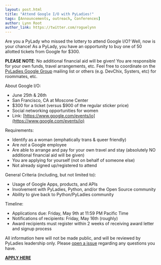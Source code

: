 ```yaml
---
layout: post.html
title: "Attend Google I/O with PyLadies!"
tags: [Announcements, outreach, Conferences]
author: Lynn Root
author_link: https://twitter.com/roguelynn
---
```


Are you a PyLady who missed the lottery to attend Google I/O?  Well, now is your chance!  As a PyLady, you have an opportunity to buy one of 50 allotted tickets from Google for $300.

**PLEASE NOTE**: No additional financial aid will be given!  You are responsible for your own funds, travel arrangements, etc.  Feel free to coordinate on the [PyLadies Google Group](https://groups.google.com/d/forum/pyladies) mailing list or others (e.g. DevChix, Systers, etc) for roommates, etc.

About Google I/O:

* June 25th & 26th
* San Francisco, CA at Moscone Center
* $300 for a ticket (versus $900 of the regular sticker price)
* Social networking opportunities for women
* Link: [https://www.google.com/events/io](https://www.google.com/events/io)

Requirements:

* Identify as a woman (emphatically trans & queer friendly)
* Are *not* a Google employee
* Are able to arrange and pay for your own travel and stay (absolutely NO additional financial aid will be given)
* You are applying for yourself (not on behalf of someone else)
* Not already signed up/registered to attend

General Criteria (including, but not limited to):

* Usage of Google Apps, products, and APIs
* Involvement with PyLadies, Python, and/or the Open Source community
* Ability to give back to Python/PyLadies community

Timeline:

* Applications due: Friday, May 9th at 11:59 PM Pacific Time
* Notifications of recipients: Friday, May 16th (roughly)
* Award recipients must register within 2 weeks of receiving award letter and signup process


All information here will not be made public, and will be reviewed by PyLadies leadership only.  Please [open a issue](https://github.com/pyladies/info/issues/new) regarding any questions you have.

[**APPLY HERE**](https://docs.google.com/forms/d/1lK9gOqSZKpFu9ZZ_DSDHzYiOQRAgqUYGnBIqcD2vJL0/viewform)

